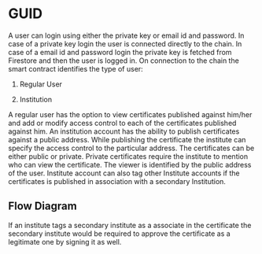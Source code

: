 # GUID

A user can login using either the private key or email id and password. In case of
a private key login the user is connected directly to the chain. In case of a email
id and password login the private key is fetched from Firestore and then the user is
logged in.
On connection to the chain the smart contract identifies the type of user:

1. Regular User

2. Institution

A regular user has the option to view certificates published against him/her and add
or modify access control to each of the certificates published against him.
An institution account has the ability to publish certificates against a public address. While publishing the certificate the institute can specify the access control
to the particular address. The certificates can be either public or private. Private
certificates require the institute to mention who can view the certificate. The viewer
is identified by the public address of the user. Institute account can also tag other
Institute accounts if the certificates is published in association with a secondary
Institution.

 ## Flow Diagram ##
 

If an institute tags a secondary institute as a associate in the certificate the secondary
institute would be required to approve the certificate as a legitimate one by signing
it as well.

<!-- <details>
           <summary>Title 1</summary>
           <p>Content 1 Content 1 Content 1 Content 1 Content 1</p>
</details> -->
